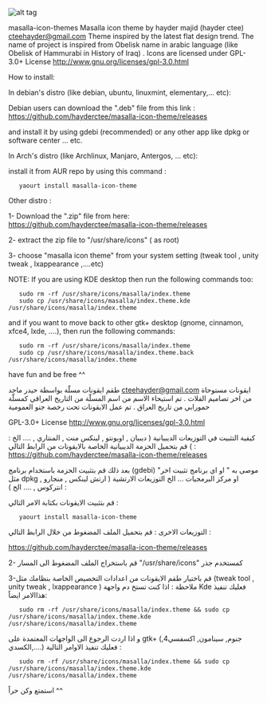 ![alt tag](https://github.com/hayderctee/masalla-icon-theme/blob/master/masalla_b.png "Masalla Icon Theme")

masalla-icon-themes
Masalla icon theme by hayder majid (hayder ctee) <cteehayder@gmail.com>
Theme inspired by the latest flat design trend.
The name of project  is inspired from Obelisk name in arabic language (like Obelisk of Hammurabi in History of Iraq) .
Icons are licensed under GPL-3.0+ License <http://www.gnu.org/licenses/gpl-3.0.html> 

How to install:

In debian's distro (like debian, ubuntu, linuxmint, elementary,... etc):

Debian users can download the ".deb" file from this link :
           https://github.com/hayderctee/masalla-icon-theme/releases

and install it by using gdebi (recommended) or any other app like dpkg or software center ... etc.

In Arch's distro (like Archlinux, Manjaro, Antergos, ... etc):

install it from AUR repo by using this command :

       yaourt install masalla-icon-theme
Other distro :

1- Download the ".zip" file from here:
        https://github.com/hayderctee/masalla-icon-theme/releases
        
2- extract the zip file to "/usr/share/icons" ( as root)

3- choose "masalla icon theme" from your system setting (tweak tool , unity tweak , lxappearance ,....etc)

NOTE:  If you are using KDE desktop then run the following commands too:

       sudo rm -rf /usr/share/icons/masalla/index.theme
       sudo cp /usr/share/icons/masalla/index.theme.kde /usr/share/icons/masalla/index.theme
       
and if you want to move back to other gtk+ desktop (gnome, cinnamon, xfce4, lxde, ....), then run the following commands:

       sudo rm -rf /usr/share/icons/masalla/index.theme
       sudo cp /usr/share/icons/masalla/index.theme.back /usr/share/icons/masalla/index.theme
have fun and be free ^^

طقم ايقونات مسلّة بواسطة حيدر ماجد  <cteehayder@gmail.com>
ايقونات مستوحاة من اخر تصاميم الفلات .
تم استيحاء الاسم من اسم المسلّة من التاريخ العراقي كمسلّة حمورابي من تاريخ العراق .
تم عمل الايقونات تحت رخصة جنو العمومية

  GPL-3.0+ License <http://www.gnu.org/licenses/gpl-3.0.html>
  
: كيفية التثبيت 
في التوزيعات الديبيانية ( ديبيان , اوبونتو , لينكس منت , المنتاري , .... الخ )
قم بتحميل الحزمة الديبيانية الخاصة بالايقونات من الرابط التالي :
     https://github.com/hayderctee/masalla-icon-theme/releases
     
بعد ذلك قم بتثبيت الحزمة باستخدام برنامج (gdebi) "موصى به " او اي برنامج تثبيت اخر مثل dpkg او مركز البرمجيات ... الخ
التوزيعات الارتشية ( ارتش لينكس , منجارو , انتركوس , .... الخ ) :

قم بتثبيت الايقونات بكتابة الامر التالي :

       yaourt install masalla-icon-theme
       
التوزيعات الاخرى 
:
قم بتحميل الملف المضغوط من خلال الرابط التالي :
 
 https://github.com/hayderctee/masalla-icon-theme/releases
 
2- قم باستخراج الملف المضغوط الى المسار "/usr/share/icons" كمستخدم جذر

3-قم باختيار طقم الايقونات من اعدادات التخصيص الخاصة بنظامك مثل (tweak tool , unity tweak , lxappearance )
ملاحظة : اذا كنت تستخ
دم واجهة Kde فعليك تنفيذ هذاالامر ايضاً:

       sudo rm -rf /usr/share/icons/masalla/index.theme && sudo cp /usr/share/icons/masalla/index.theme.kde /usr/share/icons/masalla/index.theme
و اذا اردت الرجوع الى الواجهات المعتمدة على gtk+ (جنوم, سينامون, اكسفسي4, الكسدي,....) فعليك تنفيذ الاوامر التالية :

       sudo rm -rf /usr/share/icons/masalla/index.theme && sudo cp /usr/share/icons/masalla/index.theme.kde /usr/share/icons/masalla/index.theme
استمتع وكن حراً ^^

